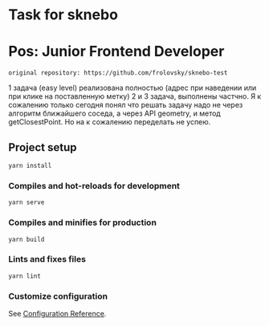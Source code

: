 # Task for sknebo
# Pos: Junior Frontend Developer
```
original repository: https://github.com/frolovsky/sknebo-test
```

1 задача (easy level) реализована полностью (адрес при наведении или при клике на поставленную метку)
2 и 3 задача, выполнены частчно. Я к сожалению только сегодня понял что решать задачу надо не через алгоритм ближайшего соседа, а через API geometry, и метод getClosestPoint. Но на к сожалению переделать не успею. 

## Project setup
```
yarn install
```

### Compiles and hot-reloads for development
```
yarn serve
```

### Compiles and minifies for production
```
yarn build
```

### Lints and fixes files
```
yarn lint
```

### Customize configuration
See [Configuration Reference](https://cli.vuejs.org/config/).
